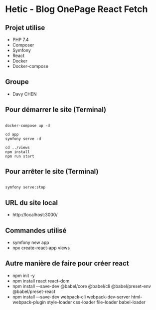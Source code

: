# Hetic - Blog OnePage React Fetch

## Projet utilise
- PHP 7.4
- Composer
- Symfony
- React
- Docker
- Docker-compose

## Groupe
- Davy CHEN

## Pour démarrer le site (Terminal)
````shell

docker-compose up -d

cd app
symfony serve -d

cd ../views
npm install
npm run start

````

## Pour arrêter le site (Terminal)
````shell

symfony serve:stop

````

## URL du site local
- http://localhost:3000/


## Commandes utilisé
- symfony new app
- npx create-react-app views

## Autre manière de faire pour créer react
- npm init -y
- npm install react react-dom
- npm install --save-dev @babel/core @babel/cli @babel/preset-env @babel/preset-react
- npm install --save-dev webpack-cli webpack-dev-server html-webpack-plugin style-loader css-loader file-loader babel-loader